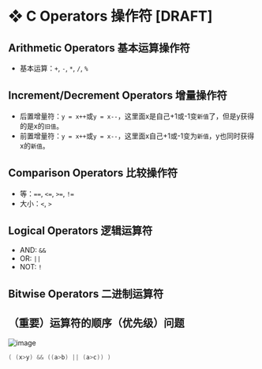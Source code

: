 # ❖ C Operators 操作符 [DRAFT]


## Arithmetic Operators 基本运算操作符

- 基本运算：`+`, `-`, `*`, `/`, `%`

## Increment/Decrement Operators 增量操作符

- 后置增量符：`y = x++`或`y = x--`，这里面x是自己+1或-1变`新值`了，但是y获得的是x的`旧值`。
- 前置增量符：`y = x++`或`y = x--`，这里面x自己+1或-1变为`新值`，y也同时获得x的`新值`。


## Comparison Operators 比较操作符

- 等：`==`, `<=`, `>=`, `!=`
- 大小：`<`, `>`

## Logical Operators 逻辑运算符

- AND: `&&`
- OR: `||`
- NOT: `!`


## Bitwise Operators 二进制运算符



## （重要）运算符的顺序（优先级）问题

![image](https://user-images.githubusercontent.com/14041622/51981668-c34d5980-24ce-11e9-8b09-298c24dc8d2e.png)


```c
( (x>y) && ((a>b) || (a>c)) )
```
